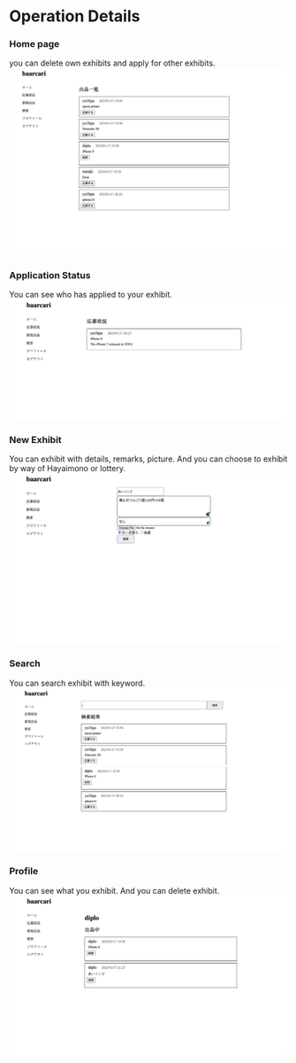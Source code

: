 # Operation Details

### Home page
you can delete own exhibits and apply for other exhibits.
![home](./snapshots/home.png)

### Application Status
You can see who has applied to your exhibit.
![application_status](./snapshots/application_status.png)

### New Exhibit
You can exhibit with details, remarks, picture. And you can choose to exhibit by way of Hayaimono or lottery.
![new_exhibit](./snapshots/new_exhibition.png)

### Search
You can search exhibit with keyword.
![search](./snapshots/search.png)

### Profile
You can see what you exhibit. And you can delete exhibit.
![profile](./snapshots/profile.png)